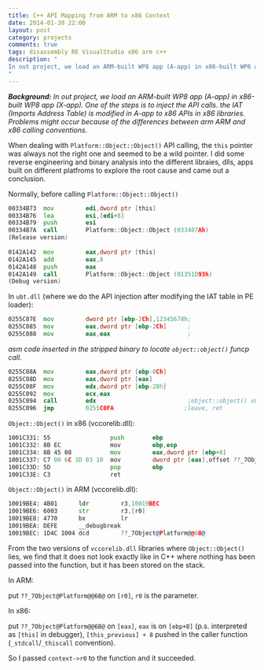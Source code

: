```yaml
---
title: C++ API Mapping from ARM to x86 Context
date: 2014-01-30 22:00
layout: post
category: projects
comments: true
tags: disassembly RE VisualStudio x86 arm c++
description: "
In out project, we load an ARM-built WP8 app (A-app) in x86-built WP8 app (X-app). One of the steps is to inject the API calls. the IAT (Imports Address Table) is modified in A-app to x86 APIs in x86 libraries. Problems might occur because of the differences between arm ARM and x86 calling conventions.
" 
---
```



***Background:*** *In out project, we load an ARM-built WP8 app (A-app) in x86-built WP8 app (X-app). One of the steps is to inject the API calls. the IAT (Imports Address Table) is modified in A-app to x86 APIs in x86 libraries. Problems might occur because of the differences between arm ARM and x86 calling conventions.*

When dealing with `Platform::Object::Object()` API calling, the `this` pointer was always not the right one and seemed to be a wild pointer. I did some reverse engineering and binary analysis into the different libraies, dlls, apps built on different platfroms to explore the root cause and came out a conclusion.

Normally, before calling `Platform::Object::Object()`
     
```asm
00334B73  mov         edi,dword ptr [this]
00334B76  lea         esi,[edi+8] 
00334B79  push        esi 
00334B7A  call        Platform::Object::Object (033407Ah)
(Release version)
 
0142A142  mov         eax,dword ptr [this] 
0142A145  add         eax,8 
0142A148  push        eax  
0142A149  call        Platform::Object::Object (01351D93h)
(Debug version)
```
     
In `ubt.dll` (where we do the API injection after modifying the IAT table in PE loader):
     
```asm
0255C07E  mov         dword ptr [ebp-2Ch],12345678h; 
0255C085  mov         eax,dword ptr [ebp-2Ch]      ;
0255C088  mov         eax,eax                      ;
```

*asm code inserted in the stripped binary to locate `object::object()` funcp call.*

```asm
0255C08A  mov         eax,dword ptr [ebp-0Ch] 
0255C08D  mov         eax,dword ptr [eax] 
0255C08F  mov         edx,dword ptr [ebp-28h] 
0255C092  mov         ecx,eax 
0255C094  call        edx                          ;object::object() x86 funcp
0255C096  jmp         0255C0FA                    ;leave, ret
```
     
     
`Object::Object()` in x86 (vccorelib.dll):
     
```asm
1001C331: 55                 push        ebp
1001C332: 8B EC              mov         ebp,esp
1001C334: 8B 45 08           mov         eax,dword ptr [ebp+8]
1001C337: C7 00 6C 1D 03 10  mov         dword ptr [eax],offset ??_7Object@Platform@@6B@
1001C33D: 5D                 pop         ebp
1001C33E: C3                 ret
```
     
`Object::Object()` in ARM (vccorelib.dll):
     
```asm
10019BE4: 4B01      ldr         r3,10019BEC
10019BE6: 6003      str         r3,[r0]
10019BE8: 4770      bx          lr
10019BEA: DEFE      __debugbreak
10019BEC: 1D4C 1004 dcd         ??_7Object@Platform@@6B@
```
     

From the two versions of `vccorelib.dll` libraries where `Object::Object()` lies, we find that it does not look exactly like in C++ where nothing has been passed into the function, but it has been stored on the stack. 

In ARM:

put `??_7Object@Platform@@6B@` on `[r0]`, `r0` is the parameter.
     
In x86:

put `??_7Object@Platform@@6B@` on `[eax]`, `eax` is on `[ebp+8]` (p.s. interpreted as `[this]` in debugger), `[this_previous] + 8` pushed in the caller function (`_stdcall`/`_thiscall` convention).

So I passed `context->r0` to the function and it succeeded.

<br />

